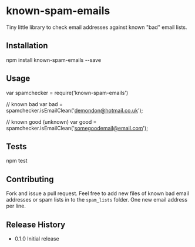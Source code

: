 known-spam-emails
=================

Tiny little library to check email addresses against known "bad" email lists.

## Installation

  npm install known-spam-emails --save

## Usage

  var spamchecker = require('known-spam-emails')

  // known bad
  var bad = spamchecker.isEmailClean('demondon@hotmail.co.uk');

  // known good (unknown)
  var good = spamchecker.isEmailClean('somegoodemail@email.com');


## Tests

  npm test

## Contributing

Fork and issue a pull request. Feel free to add new files of known bad email addresses or spam lists in to the `spam_lists` folder. One new email address per line. 

## Release History

* 0.1.0 Initial release